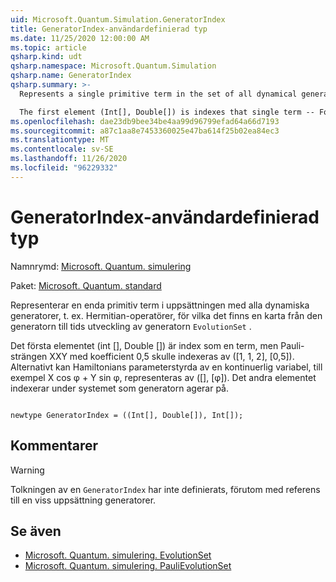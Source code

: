 ```yaml
---
uid: Microsoft.Quantum.Simulation.GeneratorIndex
title: GeneratorIndex-användardefinierad typ
ms.date: 11/25/2020 12:00:00 AM
ms.topic: article
qsharp.kind: udt
qsharp.namespace: Microsoft.Quantum.Simulation
qsharp.name: GeneratorIndex
qsharp.summary: >-
  Represents a single primitive term in the set of all dynamical generators, e.g. Hermitian operators, for which there exists a map from that generator to time-evolution by that generator, through `EvolutionSet`.

  The first element (Int[], Double[]) is indexes that single term -- For instance, the Pauli string XXY with coefficient 0.5 would be indexed by ([1,1,2], [0.5]). Alternatively, Hamiltonians parameterized by a continuous variable, such as X cos φ + Y sin φ, might for instance be represented by ([], [φ]). The second element indexes the subsystem on which the generator acts on.
ms.openlocfilehash: dae23db9bee34be4aa99d96799efad64a66d7193
ms.sourcegitcommit: a87c1aa8e7453360025e47ba614f25b02ea84ec3
ms.translationtype: MT
ms.contentlocale: sv-SE
ms.lasthandoff: 11/26/2020
ms.locfileid: "96229332"
---
```

# <a name="generatorindex-user-defined-type"></a>GeneratorIndex-användardefinierad typ

Namnrymd: [Microsoft. Quantum. simulering](xref:Microsoft.Quantum.Simulation)

Paket: [Microsoft. Quantum. standard](https://nuget.org/packages/Microsoft.Quantum.Standard)


Representerar en enda primitiv term i uppsättningen med alla dynamiska generatorer, t. ex. Hermitian-operatörer, för vilka det finns en karta från den generatorn till tids utveckling av generatorn `EvolutionSet` .

Det första elementet (int [], Double []) är index som en term, men Pauli-strängen XXY med koefficient 0,5 skulle indexeras av ([1, 1, 2], [0,5]). Alternativt kan Hamiltonians parameterstyrda av en kontinuerlig variabel, till exempel X cos φ + Y sin φ, representeras av ([], [φ]). Det andra elementet indexerar under systemet som generatorn agerar på.

```qsharp

newtype GeneratorIndex = ((Int[], Double[]), Int[]);
```



## <a name="remarks"></a>Kommentarer

> [!WARNING]
> Tolkningen av en `GeneratorIndex` har inte definierats, förutom med referens till en viss uppsättning generatorer.

## <a name="see-also"></a>Se även

- [Microsoft. Quantum. simulering. EvolutionSet](xref:Microsoft.Quantum.Simulation.EvolutionSet)
- [Microsoft. Quantum. simulering. PauliEvolutionSet](xref:Microsoft.Quantum.Simulation.PauliEvolutionSet)